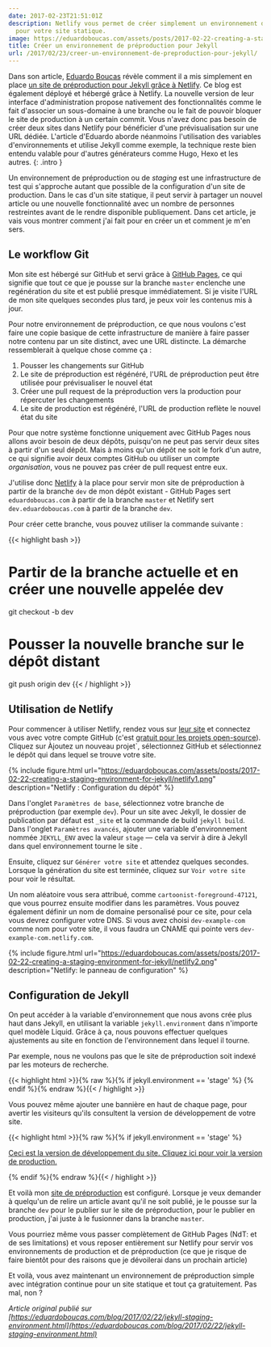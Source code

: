 ```yaml
---
date: 2017-02-23T21:51:01Z
description: Netlify vous permet de créer simplement un environnement de pré-production
  pour votre site statique.
image: https://eduardoboucas.com/assets/posts/2017-02-22-creating-a-staging-environment-for-jekyll/netlify1.png
title: Créer un environnement de préproduction pour Jekyll
url: /2017/02/23/creer-un-environnement-de-preproduction-pour-jekyll/
---
```


Dans son article, [Eduardo Boucas](https://eduardoboucas.com/) révèle comment il a mis simplement en place [un site de préproduction pour Jekyll grâce à Netlify](https://eduardoboucas.com/blog/2017/02/22/jekyll-staging-environment.html). Ce blog est également déployé et hébergé grâce à Netlify. La nouvelle version de leur interface d'administration propose nativement des fonctionnalités comme le fait d'associer un sous-domaine à une branche ou le fait de pouvoir bloquer le site de production à un certain commit. Vous n'avez donc pas besoin de créer deux sites dans Netlify pour bénéficier d'une prévisualisation sur une URL dédiée. L'article d'Eduardo aborde néanmoins l'utilisation des variables d'environnements et utilise Jekyll comme exemple, la technique reste bien entendu valable pour d'autres générateurs comme Hugo, Hexo et les autres.
{: .intro }

Un environnement de préproduction ou de _staging_ est une infrastructure de test qui s'approche autant que possible de la configuration d'un site de production. Dans le cas d'un site statique, il peut servir à partager un nouvel article ou une nouvelle fonctionnalité avec un nombre de personnes restreintes avant de le rendre disponible publiquement. Dans cet article, je vais vous montrer comment j'ai fait pour en créer un et comment je m'en sers.

## Le workflow Git

Mon site est hébergé sur GitHub et servi grâce à [GitHub Pages](https://pages.github.com/), ce qui signifie que tout ce que je pousse sur la branche `master` enclenche une regénération du site et est publié presque immédiatement. Si je visite l'URL de mon site quelques secondes plus tard, je peux voir les contenus mis à jour.

Pour notre environnement de préproduction, ce que nous voulons c'est faire une copie basique de cette infrastructure de manière à faire passer notre contenu par un site distinct, avec une URL distincte. La démarche ressemblerait à quelque chose comme ça :

1. Pousser les changements sur GitHub
1. Le site de préproduction est régénéré, l'URL de préproduction peut être utilisée pour prévisualiser le nouvel état
1. Créer une pull request de la préproduction vers la production pour répercuter les changements
1. Le site de production est régénéré, l'URL de production reflète le nouvel état du site

Pour que notre système fonctionne uniquement avec GitHub Pages nous allons avoir besoin de deux dépôts, puisqu'on ne peut pas servir deux sites à partir d'un seul dépôt. Mais à moins qu'un dépôt ne soit le fork d'un autre, ce qui signifie avoir deux comptes GitHub ou utiliser un compte *organisation*, vous ne pouvez pas créer de pull request entre eux.

J'utilise donc [Netlify](https://netlify.com) à la place pour servir mon site de préproduction à partir de la branche `dev` de mon dépôt existant - GitHub Pages sert `eduardoboucas.com` à partir de la branche `master` et Netlify sert  `dev.eduardoboucas.com` à partir de la branche `dev`.

Pour créer cette branche, vous pouvez utiliser la commande suivante :

{{< highlight bash >}}
# Partir de la branche actuelle et en créer une nouvelle appelée dev
git checkout -b dev

# Pousser la nouvelle branche sur le dépôt distant
git push origin dev
{{< / highlight >}}

## Utilisation de Netlify

Pour commencer à utiliser Netlify, rendez vous sur [leur site](https://netlify.com) et connectez vous avec votre compte GitHub (c'est [gratuit pour les projets open-source](https://netlify.com/pricing/)). Cliquez sur Àjoutez un nouveau projet`, sélectionnez GitHub et sélectionnez le dépôt qui dans lequel se trouve votre site.

{% include figure.html url="https://eduardoboucas.com/assets/posts/2017-02-22-creating-a-staging-environment-for-jekyll/netlify1.png" description="Netlify : Configuration du dépôt" %}

Dans l'onglet `Paramètres de base`, sélectionnez votre branche de préproduction (par exemple `dev`). Pour un site avec Jekyll, le dossier de publication par défaut est `_site` et la commande de build `jekyll build`. Dans l'onglet `Paramètres avancés`, ajouter une variable d'environnement nommée `JEKYLL_ENV` avec la valeur `stage` — cela va servir à dire à Jekyll dans quel environnement tourne le site .

Ensuite, cliquez sur `Générer votre site` et attendez quelques secondes. Lorsque la génération du site est terminée, cliquez sur `Voir votre site` pour voir le résultat.

Un nom aléatoire vous sera attribué, comme `cartoonist-foreground-47121`, que vous pourrez ensuite modifier dans les paramètres. Vous pouvez également définir un nom de domaine personalisé pour ce site, pour cela vous devrez configurer votre DNS. Si vous avez choisi `dev-example-com` comme nom pour votre site, il vous faudra un CNAME qui pointe vers `dev-example-com.netlify.com`.

{% include figure.html url="https://eduardoboucas.com/assets/posts/2017-02-22-creating-a-staging-environment-for-jekyll/netlify2.png" description="Netlify: le panneau de configuration" %}

## Configuration de Jekyll

On peut accéder à la variable d'environnement que nous avons crée plus haut dans Jekyll, en utilisant la variable `jekyll.environment` dans n'importe quel modèle Liquid. Grâce à ça, nous pouvons effectuer quelques ajustements au site en fonction de l'environnement dans lequel il tourne.

Par exemple, nous ne voulons pas que le site de préproduction soit indexé par les moteurs de recherche.

{{< highlight html >}}{% raw %}{% if jekyll.environment == 'stage' %}
  <meta name="robots" content="noindex">
{% endif %}{% endraw %}{{< / highlight >}}

Vous pouvez même ajouter une bannière en haut de chaque page, pour avertir les visiteurs qu'ils consultent la version de développement de votre site.

{{< highlight html >}}{% raw %}{% if jekyll.environment == 'stage' %}
  <p class="banner">
    <a href="https://eduardoboucas.com">
      Ceci est la version de développement du site. Cliquez ici pour voir la version de production.
    </a>
  </p>
{% endif %}{% endraw %}{{< / highlight >}}

Et voilà mon [site de préproduction](http://dev.eduardoboucas.com) est configuré. Lorsque je veux demander à quelqu'un de relire un article avant qu'il ne soit publié, je le pousse sur la branche `dev` pour le publier sur le site de préproduction, pour le publier en production, j'ai juste à le fusionner dans la branche `master`.

Vous pourriez même vous passer complètement de GitHub Pages (NdT: et de ses limitations) et vous reposer entièrement sur Netlify pour servir vos environnements de production et de préproduction (ce que je risque de faire bientôt pour des raisons que je dévoilerai dans un prochain article)

Et voilà, vous avez maintenant un environnement de préproduction simple avec intégration continue pour un site statique et tout ça gratuitement. Pas mal, non ?

_Article original publié sur  [https://eduardoboucas.com/blog/2017/02/22/jekyll-staging-environment.html](https://eduardoboucas.com/blog/2017/02/22/jekyll-staging-environment.html)_
